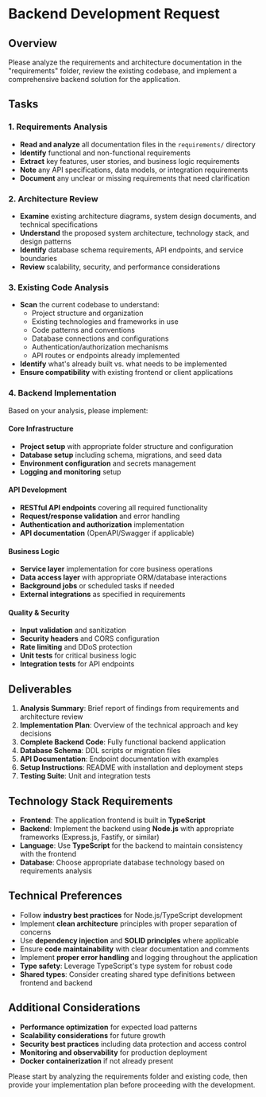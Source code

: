 # Backend Development Request

## Overview
Please analyze the requirements and architecture documentation in the "requirements" folder, review the existing codebase, and implement a comprehensive backend solution for the application.

## Tasks

### 1. Requirements Analysis
- **Read and analyze** all documentation files in the `requirements/` directory
- **Identify** functional and non-functional requirements
- **Extract** key features, user stories, and business logic requirements
- **Note** any API specifications, data models, or integration requirements
- **Document** any unclear or missing requirements that need clarification

### 2. Architecture Review
- **Examine** existing architecture diagrams, system design documents, and technical specifications
- **Understand** the proposed system architecture, technology stack, and design patterns
- **Identify** database schema requirements, API endpoints, and service boundaries
- **Review** scalability, security, and performance considerations

### 3. Existing Code Analysis
- **Scan** the current codebase to understand:
  - Project structure and organization
  - Existing technologies and frameworks in use
  - Code patterns and conventions
  - Database connections and configurations
  - Authentication/authorization mechanisms
  - API routes or endpoints already implemented
- **Identify** what's already built vs. what needs to be implemented
- **Ensure compatibility** with existing frontend or client applications

### 4. Backend Implementation
Based on your analysis, please implement:

#### Core Infrastructure
- **Project setup** with appropriate folder structure and configuration
- **Database setup** including schema, migrations, and seed data
- **Environment configuration** and secrets management
- **Logging and monitoring** setup

#### API Development
- **RESTful API endpoints** covering all required functionality
- **Request/response validation** and error handling
- **Authentication and authorization** implementation
- **API documentation** (OpenAPI/Swagger if applicable)

#### Business Logic
- **Service layer** implementation for core business operations
- **Data access layer** with appropriate ORM/database interactions
- **Background jobs** or scheduled tasks if needed
- **External integrations** as specified in requirements

#### Quality & Security
- **Input validation** and sanitization
- **Security headers** and CORS configuration
- **Rate limiting** and DDoS protection
- **Unit tests** for critical business logic
- **Integration tests** for API endpoints

## Deliverables
1. **Analysis Summary**: Brief report of findings from requirements and architecture review
2. **Implementation Plan**: Overview of the technical approach and key decisions
3. **Complete Backend Code**: Fully functional backend application
4. **Database Schema**: DDL scripts or migration files
5. **API Documentation**: Endpoint documentation with examples
6. **Setup Instructions**: README with installation and deployment steps
7. **Testing Suite**: Unit and integration tests

## Technology Stack Requirements
- **Frontend**: The application frontend is built in **TypeScript**
- **Backend**: Implement the backend using **Node.js** with appropriate frameworks (Express.js, Fastify, or similar)
- **Language**: Use **TypeScript** for the backend to maintain consistency with the frontend
- **Database**: Choose appropriate database technology based on requirements analysis

## Technical Preferences
- Follow **industry best practices** for Node.js/TypeScript development
- Implement **clean architecture** principles with proper separation of concerns
- Use **dependency injection** and **SOLID principles** where applicable
- Ensure **code maintainability** with clear documentation and comments
- Implement **proper error handling** and logging throughout the application
- **Type safety**: Leverage TypeScript's type system for robust code
- **Shared types**: Consider creating shared type definitions between frontend and backend

## Additional Considerations
- **Performance optimization** for expected load patterns
- **Scalability considerations** for future growth
- **Security best practices** including data protection and access control
- **Monitoring and observability** for production deployment
- **Docker containerization** if not already present

Please start by analyzing the requirements folder and existing code, then provide your implementation plan before proceeding with the development.
